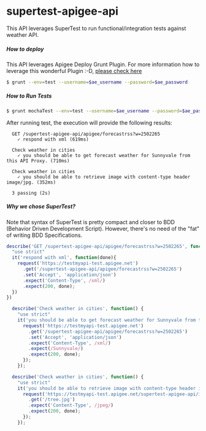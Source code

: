supertest-apigee-api
====================

This API leverages SuperTest to run functional/integration tests against weather API.

##### How to deploy
This API leverages Apigee Deploy Grunt Plugin. For more information how to leverage this wonderful Plugin :-D, [please check here](https://github.com/apigeecs/apigee-deploy-grunt-plugin)

```bash
$ grunt --env=test --username=$ae_username --password=$ae_password
```

##### How to Run Tests

```bash
$ grunt mochaTest --env=test --username=$ae_username --password=$ae_password
```

After running test, the execution will provide the following results:
```
  GET /supertest-apigee-api/apigee/forecastrss?w=2502265
    ✓ respond with xml (619ms)

  Check weather in cities
    ✓ you should be able to get forecast weather for Sunnyvale from this API Proxy. (710ms)

  Check weather in cities
    ✓ you should be able to retrieve image with content-type header image/jpg. (352ms)

  3 passing (2s)
```

##### Why we chose SuperTest?
Note that syntax of SuperTest is pretty compact and closer to BDD (Behavior Driven Development Script). However, there's no need of the "fat" of writing BDD Specifications.

```javascript
describe('GET /supertest-apigee-api/apigee/forecastrss?w=2502265', function(){
  "use strict"
  it('respond with xml', function(done){
    request('https://testmyapi-test.apigee.net')
      .get('/supertest-apigee-api/apigee/forecastrss?w=2502265')
      .set('Accept', 'application/json')
      .expect('Content-Type', /xml/)
      .expect(200, done);
  })
})

  describe('Check weather in cities', function() {
    "use strict"
    it('you should be able to get forecast weather for Sunnyvale from this API Proxy.', function(done) {
      request('https://testmyapi-test.apigee.net')
        .get('/supertest-apigee-api/apigee/forecastrss?w=2502265')
        .set('Accept', 'application/json')
        .expect('Content-Type', /xml/)
        .expect(/Sunnyvale/)
        .expect(200, done);
      });
    });

  describe('Check weather in cities', function() {
    "use strict"
    it('you should be able to retrieve image with content-type header image/jpg.', function(done) {
      request('https://testmyapi-test.apigee.net/supertest-apigee-api/images')
        .get('/tree.jpg')
        .expect('Content-Type', /jpeg/)
        .expect(200, done);
      });
    });

```